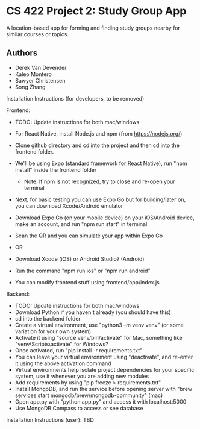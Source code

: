 # CS 422 Project 2: Study Group App
A location-based app for forming and finding study groups nearby for similar courses or topics.

## Authors
- Derek Van Devender
- Kaleo Montero
- Sawyer Christensen
- Song Zhang

Installation Instructions (for developers, to be removed)

Frontend:
- TODO: Update instructions for both mac/windows
- For React Native, install Node.js and npm (from https://nodejs.org/)
- Clone github directory and cd into the project and then cd into the frontend folder.
- We'll be using Expo (standard framework for React Native), run "npm install" inside the frontend folder
     - Note: If npm is not recognized, try to close and re-open your terminal
- Next, for basic testing you can use Expo Go but for building/later on, you can download Xcode/Android emulator

- Download Expo Go (on your mobile device) on your iOS/Android device, make an account, and run "npm run start" in terminal
- Scan the QR and you can simulate your app within Expo Go
- OR
- Download Xcode (iOS) or Android Studio? (Android)
- Run the command "npm run ios" or "npm run android"

- You can modify frontend stuff using frontend/app/index.js

Backend:
- TODO: Update instructions for both mac/windows
- Download Python if you haven't already (you should have this)
- cd into the backend folder
- Create a virtual environment, use "python3 -m venv venv" (or some variation for your own system)
- Activate it using "source venv/bin/activate" for Mac, something like "venv\Scripts\activate" for Windows?
- Once activated, run "pip install -r requirements.txt"
- You can leave your virtual environment using "deactivate", and re-enter it using the above activation command
- Virtual environments help isolate project dependencies for your specific system, use it whenever you are adding new modules
- Add requirements by using "pip freeze > requirements.txt"
- Install MongoDB, and run the service before opening server with "brew services start mongodb/brew/mongodb-community" (mac)
- Open app.py with "python app.py" and access it with localhost:5000
- Use MongoDB Compass to access or see database

Installation Instructions (user):
TBD
